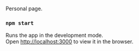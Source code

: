 Personal page.


### `npm start`

Runs the app in the development mode.<br>
Open [http://localhost:3000](http://localhost:3000) to view it in the browser.
